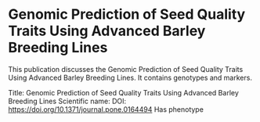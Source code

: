 # Genomic Prediction of Seed Quality Traits Using Advanced Barley Breeding Lines

This publication discusses the Genomic Prediction of Seed Quality Traits Using Advanced Barley Breeding Lines.
It contains  genotypes and  markers.

Title: Genomic Prediction of Seed Quality Traits Using Advanced Barley Breeding Lines
Scientific name: 
DOI: https://doi.org/10.1371/journal.pone.0164494
Has phenotype 

